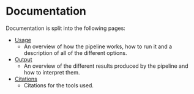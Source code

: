 # Documentation

Documentation is split into the following pages:

* [Usage](usage.md)
  * An overview of how the pipeline works, how to run it and a description of all of the different options.
* [Output](output.md)
  * An overview of the different results produced by the pipeline and how to interpret them.
* [Citations](citations.md)
  * Citations for the tools used.